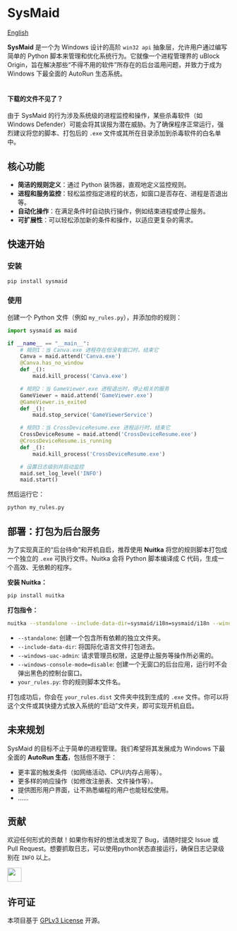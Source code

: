 # SysMaid
[English](README_en.md)

**SysMaid** 是一个为 Windows 设计的高阶 `win32 api` 抽象层，允许用户通过编写简单的 Python 脚本来管理和优化系统行为。它就像一个进程管理界的 uBlock Origin，旨在解决那些“不得不用的软件”所存在的后台滥用问题，并致力于成为 Windows 下最全面的 AutoRun 生态系统。
<br /><br />

#### 下载的文件不见了？

由于 SysMaid 的行为涉及系统级的进程监控和操作，某些杀毒软件（如 Windows Defender）可能会将其误报为潜在威胁。为了确保程序正常运行，强烈建议将您的脚本、打包后的 `.exe` 文件或其所在目录添加到杀毒软件的白名单中。

## 核心功能

*   **简洁的规则定义**：通过 Python 装饰器，直观地定义监控规则。
*   **进程和服务监控**：轻松监控指定进程的状态，如窗口是否存在、进程是否退出等。
*   **自动化操作**：在满足条件时自动执行操作，例如结束进程或停止服务。
*   **可扩展性**：可以轻松添加新的条件和操作，以适应更复杂的需求。


## 快速开始

### 安装

```bash
pip install sysmaid
```

### 使用

创建一个 Python 文件（例如 `my_rules.py`），并添加你的规则：

```python
import sysmaid as maid

if __name__ == "__main__":
    # 规则1：当 Canva.exe 进程存在但没有窗口时，结束它
    Canva = maid.attend('Canva.exe')
    @Canva.has_no_window
    def _():
        maid.kill_process('Canva.exe')

    # 规则2：当 GameViewer.exe 进程退出时，停止相关的服务
    GameViewer = maid.attend('GameViewer.exe')
    @GameViewer.is_exited
    def _():
        maid.stop_service('GameViewerService')

    # 规则3：当 CrossDeviceResume.exe 进程运行时，结束它
    CrossDeviceResume = maid.attend('CrossDeviceResume.exe')
    @CrossDeviceResume.is_running
    def _():
        maid.kill_process('CrossDeviceResume.exe')

    # 设置日志级别并启动监控
    maid.set_log_level('INFO')
    maid.start()
```

然后运行它：

```bash
python my_rules.py
```

## 部署：打包为后台服务

为了实现真正的“后台待命”和开机自启，推荐使用 **Nuitka** 将您的规则脚本打包成一个独立的 `.exe` 可执行文件。Nuitka 会将 Python 脚本编译成 C 代码，生成一个高效、无依赖的程序。

**安装 Nuitka：**

```bash
pip install nuitka
```

**打包指令：**

```bash
nuitka --standalone --include-data-dir=sysmaid/i18n=sysmaid/i18n --windows-uac-admin --windows-console-mode=disable your_rules.py
```

*   `--standalone`: 创建一个包含所有依赖的独立文件夹。
*   `--include-data-dir`: 将国际化语言文件打包进去。
*   `--windows-uac-admin`: 请求管理员权限，这是停止服务等操作所必需的。
*   `--windows-console-mode=disable`: 创建一个无窗口的后台应用，运行时不会弹出黑色的控制台窗口。
*   `your_rules.py`: 你的规则脚本文件名。

打包成功后，你会在 `your_rules.dist` 文件夹中找到生成的 `.exe` 文件。你可以将这个文件或其快捷方式放入系统的“启动”文件夹，即可实现开机自启。

## 未来规划

SysMaid 的目标不止于简单的进程管理。我们希望将其发展成为 Windows 下最全面的 **AutoRun 生态**，包括但不限于：

*   更丰富的触发条件（如网络活动、CPU/内存占用等）。
*   更多样的响应操作（如修改注册表、文件操作等）。
*   提供图形用户界面，让不熟悉编程的用户也能轻松使用。
*   ……

## 贡献

欢迎任何形式的贡献！如果你有好的想法或发现了 Bug，请随时提交 Issue 或 Pull Request。想要抓取日志，可以使用python状态直接运行，确保日志记录级别在 `INFO` 以上。

<a href="https://roocode.com/">
<img height="32" src="https://github.com/user-attachments/assets/b963732e-8cb2-42c0-a398-d80768a7f86f"></img>
</a>

## 许可证

本项目基于 [GPLv3 License](LICENSE) 开源。
